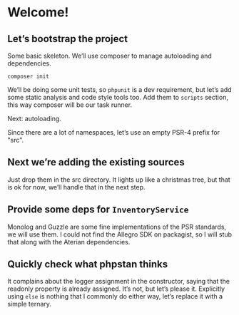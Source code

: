 # Welcome!

## Let’s bootstrap the project

Some basic skeleton. We’ll use composer to manage autoloading and dependencies.

```
composer init
```

We’ll be doing some unit tests, so `phpunit` is a dev requirement, but let’s add
some static analysis and code style tools too. Add them to `scripts` section,
this way composer will be our task runner. 

Next: autoloading.

Since there are a lot of namespaces, let’s use an empty PSR-4 prefix for "src".

## Next we’re adding the existing sources

Just drop them in the src directory. It lights up like a christmas tree, but
that is ok for now, we’ll handle that in the next step.

## Provide some deps for `InventoryService`

Monolog and Guzzle are some fine implementations of the PSR standards, we will
use them. I could not find the Allegro SDK on packagist, so I will stub that
along with the Aterian dependencies.

## Quickly check what phpstan thinks

It complains about the logger assignment in the constructor, saying that the
readonly property is already assigned. It’s not, but let’s please it. Explicitly
using `else` is nothing that I commonly do either way, let’s replace it with
a simple ternary.
